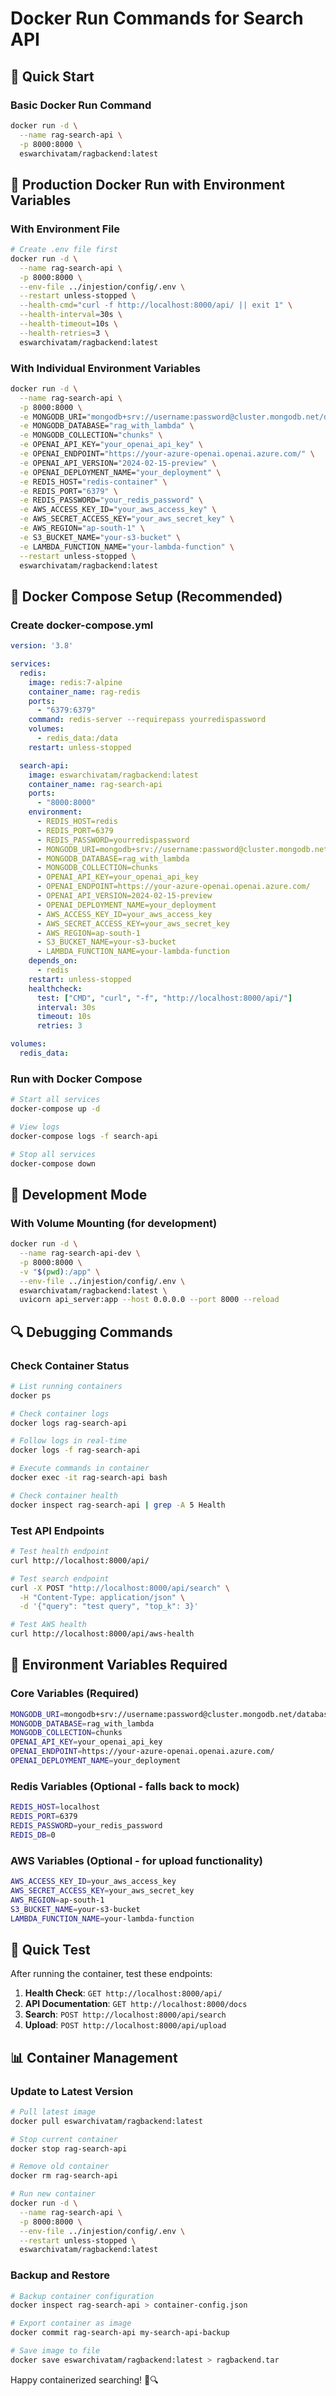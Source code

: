 # Docker Run Commands for Search API

## 🐳 Quick Start

### Basic Docker Run Command
```bash
docker run -d \
  --name rag-search-api \
  -p 8000:8000 \
  eswarchivatam/ragbackend:latest
```

## 🔧 Production Docker Run with Environment Variables

### With Environment File
```bash
# Create .env file first
docker run -d \
  --name rag-search-api \
  -p 8000:8000 \
  --env-file ../injestion/config/.env \
  --restart unless-stopped \
  --health-cmd="curl -f http://localhost:8000/api/ || exit 1" \
  --health-interval=30s \
  --health-timeout=10s \
  --health-retries=3 \
  eswarchivatam/ragbackend:latest
```

### With Individual Environment Variables
```bash
docker run -d \
  --name rag-search-api \
  -p 8000:8000 \
  -e MONGODB_URI="mongodb+srv://username:password@cluster.mongodb.net/database" \
  -e MONGODB_DATABASE="rag_with_lambda" \
  -e MONGODB_COLLECTION="chunks" \
  -e OPENAI_API_KEY="your_openai_api_key" \
  -e OPENAI_ENDPOINT="https://your-azure-openai.openai.azure.com/" \
  -e OPENAI_API_VERSION="2024-02-15-preview" \
  -e OPENAI_DEPLOYMENT_NAME="your_deployment" \
  -e REDIS_HOST="redis-container" \
  -e REDIS_PORT="6379" \
  -e REDIS_PASSWORD="your_redis_password" \
  -e AWS_ACCESS_KEY_ID="your_aws_access_key" \
  -e AWS_SECRET_ACCESS_KEY="your_aws_secret_key" \
  -e AWS_REGION="ap-south-1" \
  -e S3_BUCKET_NAME="your-s3-bucket" \
  -e LAMBDA_FUNCTION_NAME="your-lambda-function" \
  --restart unless-stopped \
  eswarchivatam/ragbackend:latest
```

## 🔗 Docker Compose Setup (Recommended)

### Create docker-compose.yml
```yaml
version: '3.8'

services:
  redis:
    image: redis:7-alpine
    container_name: rag-redis
    ports:
      - "6379:6379"
    command: redis-server --requirepass yourredispassword
    volumes:
      - redis_data:/data
    restart: unless-stopped

  search-api:
    image: eswarchivatam/ragbackend:latest
    container_name: rag-search-api
    ports:
      - "8000:8000"
    environment:
      - REDIS_HOST=redis
      - REDIS_PORT=6379
      - REDIS_PASSWORD=yourredispassword
      - MONGODB_URI=mongodb+srv://username:password@cluster.mongodb.net/database
      - MONGODB_DATABASE=rag_with_lambda
      - MONGODB_COLLECTION=chunks
      - OPENAI_API_KEY=your_openai_api_key
      - OPENAI_ENDPOINT=https://your-azure-openai.openai.azure.com/
      - OPENAI_API_VERSION=2024-02-15-preview
      - OPENAI_DEPLOYMENT_NAME=your_deployment
      - AWS_ACCESS_KEY_ID=your_aws_access_key
      - AWS_SECRET_ACCESS_KEY=your_aws_secret_key
      - AWS_REGION=ap-south-1
      - S3_BUCKET_NAME=your-s3-bucket
      - LAMBDA_FUNCTION_NAME=your-lambda-function
    depends_on:
      - redis
    restart: unless-stopped
    healthcheck:
      test: ["CMD", "curl", "-f", "http://localhost:8000/api/"]
      interval: 30s
      timeout: 10s
      retries: 3

volumes:
  redis_data:
```

### Run with Docker Compose
```bash
# Start all services
docker-compose up -d

# View logs
docker-compose logs -f search-api

# Stop all services
docker-compose down
```

## 🚀 Development Mode

### With Volume Mounting (for development)
```bash
docker run -d \
  --name rag-search-api-dev \
  -p 8000:8000 \
  -v "$(pwd):/app" \
  --env-file ../injestion/config/.env \
  eswarchivatam/ragbackend:latest \
  uvicorn api_server:app --host 0.0.0.0 --port 8000 --reload
```

## 🔍 Debugging Commands

### Check Container Status
```bash
# List running containers
docker ps

# Check container logs
docker logs rag-search-api

# Follow logs in real-time
docker logs -f rag-search-api

# Execute commands in container
docker exec -it rag-search-api bash

# Check container health
docker inspect rag-search-api | grep -A 5 Health
```

### Test API Endpoints
```bash
# Test health endpoint
curl http://localhost:8000/api/

# Test search endpoint
curl -X POST "http://localhost:8000/api/search" \
  -H "Content-Type: application/json" \
  -d '{"query": "test query", "top_k": 3}'

# Test AWS health
curl http://localhost:8000/api/aws-health
```

## 🔧 Environment Variables Required

### Core Variables (Required)
```bash
MONGODB_URI=mongodb+srv://username:password@cluster.mongodb.net/database
MONGODB_DATABASE=rag_with_lambda
MONGODB_COLLECTION=chunks
OPENAI_API_KEY=your_openai_api_key
OPENAI_ENDPOINT=https://your-azure-openai.openai.azure.com/
OPENAI_DEPLOYMENT_NAME=your_deployment
```

### Redis Variables (Optional - falls back to mock)
```bash
REDIS_HOST=localhost
REDIS_PORT=6379
REDIS_PASSWORD=your_redis_password
REDIS_DB=0
```

### AWS Variables (Optional - for upload functionality)
```bash
AWS_ACCESS_KEY_ID=your_aws_access_key
AWS_SECRET_ACCESS_KEY=your_aws_secret_key
AWS_REGION=ap-south-1
S3_BUCKET_NAME=your-s3-bucket
LAMBDA_FUNCTION_NAME=your-lambda-function
```

## 🎯 Quick Test

After running the container, test these endpoints:

1. **Health Check**: `GET http://localhost:8000/api/`
2. **API Documentation**: `GET http://localhost:8000/docs`
3. **Search**: `POST http://localhost:8000/api/search`
4. **Upload**: `POST http://localhost:8000/api/upload`

## 📊 Container Management

### Update to Latest Version
```bash
# Pull latest image
docker pull eswarchivatam/ragbackend:latest

# Stop current container
docker stop rag-search-api

# Remove old container
docker rm rag-search-api

# Run new container
docker run -d \
  --name rag-search-api \
  -p 8000:8000 \
  --env-file ../injestion/config/.env \
  --restart unless-stopped \
  eswarchivatam/ragbackend:latest
```

### Backup and Restore
```bash
# Backup container configuration
docker inspect rag-search-api > container-config.json

# Export container as image
docker commit rag-search-api my-search-api-backup

# Save image to file
docker save eswarchivatam/ragbackend:latest > ragbackend.tar
```

Happy containerized searching! 🐳🔍
